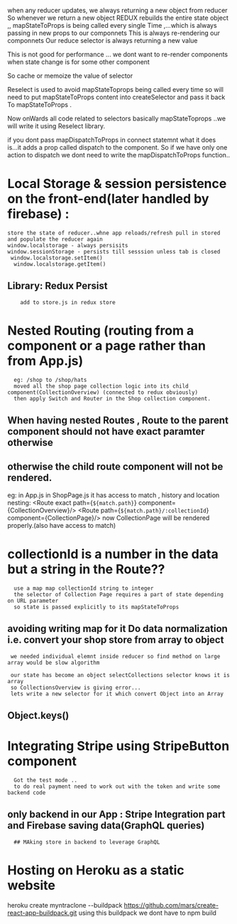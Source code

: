 when any reducer updates,
we always returning a new object from reducer
So whenever we return a new object REDUX rebuilds the entire state object ,, mapStateToProps is being
called every single Time ,...which is always passing in new props to our componnets
This is always re-rendering our componnets
 Our reduce selector is always returning a new value 

 This is not good for performance ...
 we dont want to re-render components
 when state change is for some other component

 So cache or memoize the value of selector 


 Reselect is used to avoid mapStateToprops being called every time so will need to put mapStateToProps content 
 into createSelector and pass it back To mapStateToProps .

 Now onWards all code related to selectors basically mapStateToprops ..we will write it using Reselect library.


 if you dont pass mapDispatchToProps in connect statemnt what it does is...it adds a prop called dispatch to the component.
 So if we have only one action to dispatch we dont need to write the mapDispatchToProps function..



 # Local Storage & session persistence on the front-end(later handled by firebase) :
    store the state of reducer..whne app reloads/refresh pull in stored and populate the reducer again
    window.localstorage - always persisits
    window.sessionStorage - persists till sesssion unless tab is closed
     window.localstorage.setItem()
      window.localstorage.getItem()
   ## Library: Redux Persist
        add to store.js in redux store

    
# Nested Routing (routing from a component or a page rather than from App.js)
      eg: /shop to /shop/hats
      moved all the shop page collection logic into its child component(CollectionOverview) (connected to redux obviously)
      then apply Switch and Router in the Shop collection component.
   ## When having nested Routes , Route to the parent component should not have exact paramter otherwise
   ## otherwise the child route component will not be rendered.
   eg: in App.js   <Route path='/shop' component={ShopPage} />
         in ShopPage.js it has access to match , history and location
            nesting: <Route exact path={`${match.path}`} component={CollectionOverview}/>
                     <Route path={`${match.path}/:collectionId`} component={CollectionPage}/>
               now CollectionPage will be rendered properly.(also have access to match)


# collectionId is a number in the data but a string in the Route?? 
      use a map map collectionId string to integer 
      the selector of Collection Page requires a part of state depending on URL parameter
      so state is passed explicitly to its mapStateToProps
  ## avoiding writing map for it Do data normalization i.e. convert your shop store from array to object
     we needed individual elemnt inside reducer so find method on large array would be slow algorithm

     our state has become an object selectCollections selector knows it is array
     so CollectionsOverview is giving error...
     lets write a new selector for it which convert Object into an Array
  ## Object.keys()



  # Integrating Stripe using StripeButton component
      Got the test mode ..
      to do real payment need to work out with the token and write some backend code

   ## only backend in our App : Stripe Integration part and Firebase saving data(GraphQL queries)
      ## MAking store in backend to leverage GraphQL

# Hosting on Heroku as a static website
heroku create myntraclone --buildpack https://github.com/mars/create-react-app-buildpack.git
   using this buildpack we dont have to npm build 